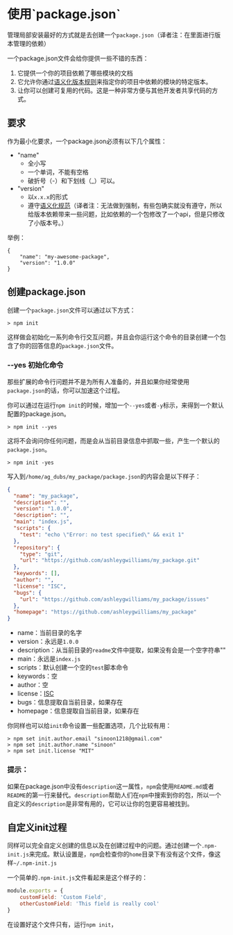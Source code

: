 # 使用\`package.json\`

管理局部安装最好的方式就是去创建一个`package.json`（译者注：在里面进行版本管理的依赖）

一个package.json文件会给你提供一些不错的东西：

1. 它提供一个你的项目依赖了哪些模块的文档
2. 它允许你通过[语义化版本规则](https://docs.npmjs.com/getting-started/semantic-versioning)来指定你的项目中依赖的模块的特定版本。
3. 让你可以创建可复用的代码。这是一种非常方便与其他开发者共享代码的方式。

## 要求

作为最小化要求，一个package.json必须有以下几个属性：

* "name"
  * 全小写
  * 一个单词，不能有空格
  * 破折号（-）和下划线（\_）可以。
* "version"
  * 以`x.x.x`的形式
  * 遵守[语义化规范](https://docs.npmjs.com/getting-started/semantic-versioning)（译者注：无法做到强制，有些包确实就没有遵守，所以给版本依赖带来一些问题，比如依赖的一个包修改了一个api，但是只修改了小版本号。）

举例：

```
{
    "name": "my-awesome-package",
    "version": "1.0.0"
}
```

## 创建package.json

创建一个`package.json`文件可以通过以下方式：

```
> npm init
```

这样做会初始化一系列命令行交互问题，并且会你运行这个命令的目录创建一个包含了你的回答信息的`package.json`文件。

### --yes 初始化命令

那些扩展的命令行问题并不是为所有人准备的，并且如果你经常使用`package.json`的话，你可以加速这个过程。

你可以通过在运行`npm init`的时候，增加一个`--yes`或者`-y`标示，来得到一个默认配置的package.json。

```
> npm init --yes
```

这将不会询问你任何问题，而是会从当前目录信息中抓取一些，产生一个默认的`package.json`。

```
> npm init -yes
```

写入到`/home/ag_dubs/my_package/package.json`的内容会是以下样子：

```json
{
  "name": "my_package",
  "description": "",
  "version": "1.0.0",
  "description": "",
  "main": "index.js",
  "scripts": {
    "test": "echo \"Error: no test specified\" && exit 1"
  },
  "repository": {
    "type": "git",
    "url": "https://github.com/ashleygwilliams/my_package.git"
  },
  "keywords": [],
  "author": "",
  "license": "ISC",
  "bugs": {
    "url": "https://github.com/ashleygwilliams/my_package/issues"
  },
  "homepage": "https://github.com/ashleygwilliams/my_package"
}
```

* name：当前目录的名字
* version：永远是`1.0.0`
* description：从当前目录的`readme`文件中提取，如果没有会是一个空字符串""
* main：永远是`index.js`
* scripts：默认创建一个空的`test`脚本命令
* keywords：空
* author：空
* license：[ISC](https://opensource.org/licenses/ISC)
* bugs：信息提取自当前目录，如果存在
* homepage：信息提取自当前目录，如果存在

你同样也可以给`init`命令设置一些配置选项，几个比较有用：

```
> npm set init.author.email "sinoon1218@gmail.com"
> npm set init.author.name "sinoon"
> npm set init.license "MIT"
```

### 提示：

如果在package.json中没有`description`这一属性，`npm`会使用`README.md`或者`README`的第一行来替代。`description`帮助人们在`npm`中搜索到你的包，所以一个自定义的`description`是非常有用的，它可以让你的包更容易被找到。

## 自定义init过程

同样可以完全自定义创建的信息以及在创建过程中的问题。通过创建一个`.npm-init.js`来完成。默认设置是，`npm`会检查你的`home`目录下有没有这个文件，像这样`~/.npm-init.js`

一个简单的`.npm-init.js`文件看起来是这个样子的：

```js
module.exports = {
    customField: 'Custom Field',
    otherCustomField: 'This field is really cool'
}
```

在设置好这个文件只有，运行`npm init`，



